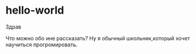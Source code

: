 # hello-world
 
 Здрав
 
 Что  можно обо ине рассказать? Ну я обычный школьник,который хочет научиться прогромировать.
